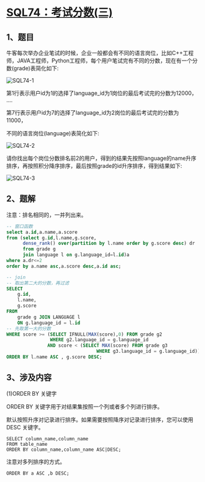 # [SQL74：考试分数(三)](https://www.nowcoder.com/practice/b83f8b0e7e934d95a56c24f047260d91?tpId=82&&tqId=35494&rp=1&ru=/ta/sql&qru=/ta/sql/question-ranking)

## 1、题目

牛客每次举办企业笔试的时候，企业一般都会有不同的语言岗位，比如C++工程师，JAVA工程师，Python工程师，每个用户笔试完有不同的分数，现在有一个分数(grade)表简化如下:
 
![SQL74-1](./image/SQL74-1.png)

第1行表示用户id为1的选择了language_id为1岗位的最后考试完的分数为12000，
....

第7行表示用户id为7的选择了language_id为2岗位的最后考试完的分数为11000，

不同的语言岗位(language)表简化如下:

![SQL74-2](./image/SQL74-2.png)

请你找出每个岗位分数排名前2的用户，得到的结果先按照language的name升序排序，再按照积分降序排序，最后按照grade的id升序排序，得到结果如下:

![SQL74-3](./image/SQL74-3.png)

## 2、题解

注意：排名相同的，一并列出来。

```sql
-- 窗口函数
select a.id,a.name,a.score
from (select g.id,l.name,g.score,
      dense_rank() over(partition by l.name order by g.score desc) dr
      from grade g
      join language l on g.language_id=l.id)a
where a.dr<=2
order by a.name asc,a.score desc,a.id asc;

-- join
-- 取出第二大的分数，再过滤
SELECT
    g.id,
    l.name,
    g.score
FROM
    grade g JOIN LANGUAGE l
    ON g.language_id = l.id
-- 先取第一大的分数
WHERE score >= (SELECT IFNULL(MAX(score),0) FROM grade g2 
                WHERE g2.language_id = g.language_id
               AND score < (SELECT MAX(score) FROM grade g3 
                                 WHERE g3.language_id = g.language_id))
ORDER BY l.name ASC , g.score DESC;
```

## 3、涉及内容

(1)ORDER BY 关键字

ORDER BY 关键字用于对结果集按照一个列或者多个列进行排序。

默认按照升序对记录进行排序。如果需要按照降序对记录进行排序，您可以使用 DESC 关键字。

	SELECT column_name,column_name
	FROM table_name
	ORDER BY column_name,column_name ASC|DESC;

注意对多列排序的方式。

	ORDER BY a ASC ,b DESC;